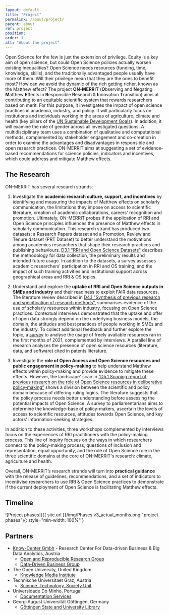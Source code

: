 ```yaml
---
layout: default
title: "Project"
permalink: /about/project/
parent: about
ref: project
position:
order: 1
alt: "About the project"
---
```

<!-- Start editing content here -->
Open Science for the few is just the extension of privilege. Equity is a key aim of open science, but could Open Science policies actually worsen existing inequalities? Open Science needs resources (funding, time, knowledge, skills), and the traditionally advantaged people usually have more of them. Will their privilege mean that they are the ones to benefit most? How can we avoid the dynamic of the rich getting richer, known as the Matthew effect?
The project <b>ON-MERRIT</b> (<b>O</b>bserving and <b>N</b>egating <b>M</b>atthew <b>E</b>ffects in <b>R</b>esponsible <b>R</b>esearch & <b>I</b>nnovation <b>T</b>ransition) aims at contributing to an equitable scientific system that rewards researchers based on merit. For this purpose, it investigates the impact of open science practices in academia, industry, and policy.  It will particularly focus on institutions and individuals working in the areas of agriculture, climate and health (key pillars of the [UN Sustainable Development Goals](https://www.un.org/sustainabledevelopment/sustainable-development-goals/)). In addition, it will examine the role of gender across all investigated questions. A multidisciplinary team uses a combination of qualitative and computational methods, complemented by stakeholder engagement and co-creation in order to examine the advantages and disadvantages in responsible and open research practices. ON-MERRIT aims at suggesting a set of evidence-based recommendations for science policies, indicators and incentives, which could address and mitigate Matthew effects.

## The Research

ON-MERRIT has several research strands:
1. Investigate the <strong>academic research culture, support, and incentives</strong> by identifying and measuring the impacts of Matthew effects on scholarly communication, the limitations they impose on access to scientific literature, creation of academic collaborations, careers' recognition and promotion. Ultimately, ON-MERRIT probes if the application of RRI and Open Science principles influences the presence of Matthew effects in scholarly communication.
This research strand has produced two datasets: a Research Papers dataset and a Promotion, Review and Tenure dataset (PRT Dataset) to better understand the motivations among academics researchers that shape their research practices and publishing behaviours. [D3.1 "RRI and Open Science Datasets"](https://doi.org/10.5281/zenodo.3874586) describes the methodology for data collection, the preliminary results and intended future usage.
In addition to the datasets, a survey assesses academic researchers' participation in RRI and OS training, and the impact of such training activities and institutional support across geographical areas and RRI & OS topics.

2. Understand and explore the <strong>uptake of RRI and Open Science outputs in SMEs and industry</strong> and their readiness to exploit FAIR data resources.
The literature review described in [D4.1 "Synthesis of previous research and specification of research methods"](https://doi.org/10.5281/zenodo.3875017), summarises evidence of the use of scholarly resources within industry, focusing on Open Science practices. Contextual interviews demonstrated that the uptake and offer of open data strongly depend on the underlying business models, the domain, the attitudes and best practices of people working in SMEs and the industry. To collect additional feedback and further explore the topic, a [survey](https://on-merrit.eu/news/2021-01-20-SMEs-industry-survey/) to analyse the usage of freely available resources ran in the first months of 2021, complemented by interviews.
A parallel line of research analyses the presence of open science resources (literature, data, and software) cited in patents literature.

3. Investigate the <strong>role of Open Access and Open Science resources and public engagement in policy-making</strong> to help understand Matthew effects within policy-making and provide evidence to mitigate these effects. However, the landscape' scan in [“D5.1 Scoping report of previous research on the role of Open Science resources in deliberative policy-making”](https://doi.org/10.5281/zenodo.3875054) shows a division between the scientific and policy domain because of differing ruling logics. The literature suggests that the policy process needs better understanding before assessing the potential impacts of Open Science. A survey to parliamentarians aims to determine the knowledge-base of policy-makers, ascertain the levels of access to scientific resources, attitudes towards Open Science, and key actors' information-seeking strategies.

In addition to these activities, three workshops complemented by interviews focus on the experiences of RRI practitioners with the policy-making process. This line of inquiry focuses on the ways in which researchers connect to the policy-making process, questions of inclusion and representation, equal opportunity, and the role of Open Science role in the three scientific domains at the core of ON-MERRIT's research: climate, agriculture and health.

Overall, ON-MERRIT’s research strands will turn into <strong>practical guidance</strong> with the release of guidelines, recommendations, and a set of indicators to incentivise researchers to use RRI & Open Science practices to demonstrate if the current deployment of Open Science is facilitating Matthew effects.

## Timeline

![Project phases]({{ site.url }}/img/Phases v3_actual_months.png "project phases"){: style="min-width: 100%" }

## Partners

- [Know-Center Gmbh](https://www.know-center.tugraz.at/) - Research Center For Data-driven Business & Big Data Analytics, Austria
  - [Open and Reproducible Research Group](https://www.tugraz.at/institute/isds/research/groups/orrg/)
  - [Data-Driven Business Group](https://www.know-center.tugraz.at/en/research/areas/data-driven-business/) 
- The Open University, United Kingdom
  - [Knowledge Media Institute](http://kmi.open.ac.uk/)
- Technische Universitaet Graz, Austria
  - [Science, Technology, Society Unit](https://www.tugraz.at/arbeitsgruppen/sts/home/)
- Universidade Do Minho, Portugal
  - [Documentation Services](http://www.sdum.uminho.pt/)
- Georg-August Universität Göttingen, Germany
  - [Göttingen State and University Library](https://www.sub.uni-goettingen.de) 
